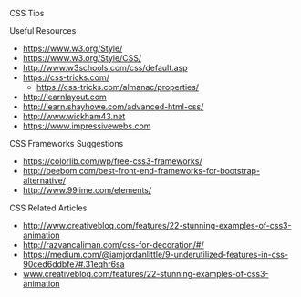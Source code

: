 CSS Tips


Useful Resources
* https://www.w3.org/Style/
* https://www.w3.org/Style/CSS/
* http://www.w3schools.com/css/default.asp
* https://css-tricks.com/
  * https://css-tricks.com/almanac/properties/
* http://learnlayout.com
* http://learn.shayhowe.com/advanced-html-css/
* http://www.wickham43.net
* https://www.impressivewebs.com



CSS Frameworks Suggestions
* https://colorlib.com/wp/free-css3-frameworks/
* http://beebom.com/best-front-end-frameworks-for-bootstrap-alternative/
* http://www.99lime.com/elements/


CSS Related Articles
* http://www.creativebloq.com/features/22-stunning-examples-of-css3-animation
* http://razvancaliman.com/css-for-decoration/#/
* https://medium.com/@iamjordanlittle/9-underutilized-features-in-css-90ced6ddbfe7#.31eqhr6sa
* www.creativebloq.com/features/22-stunning-examples-of-css3-animation

